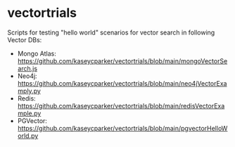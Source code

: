 # vectortrials
Scripts for testing "hello world" scenarios for vector search in following Vector DBs:
- Mongo Atlas: https://github.com/kaseycparker/vectortrials/blob/main/mongoVectorSearch.js 
- Neo4j: https://github.com/kaseycparker/vectortrials/blob/main/neo4jVectorExamply.py
- Redis: https://github.com/kaseycparker/vectortrials/blob/main/redisVectorExample.py
- PGVector: https://github.com/kaseycparker/vectortrials/blob/main/pgvectorHelloWorld.py
